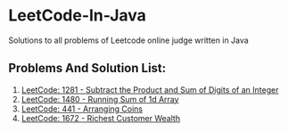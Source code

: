 # LeetCode-In-Java
Solutions to all problems of Leetcode online judge written in Java

## Problems And Solution List:
1. [LeetCode: 1281 - Subtract the Product and Sum of Digits of an Integer](https://github.com/CodeMechanix/LeetCode-In-Java/blob/main/src/LeetCode_1281.java)
2. [LeetCode: 1480 - Running Sum of 1d Array](https://github.com/CodeMechanix/LeetCode-In-Java/blob/main/src/LeetCode_1480.java)
3. [LeetCode: 441 - Arranging Coins](https://github.com/CodeMechanix/LeetCode-In-Java/blob/main/src/LeetCode_441.java)
4. [LeetCode: 1672 - Richest Customer Wealth]()